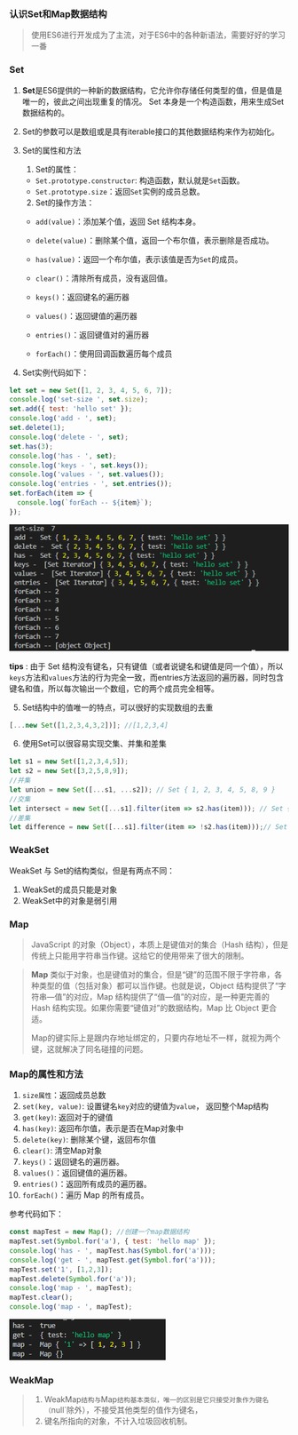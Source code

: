 ###	认识Set和Map数据结构

> 使用ES6进行开发成为了主流，对于ES6中的各种新语法，需要好好的学习一番

### Set

1. **Set**是ES6提供的一种新的数据结构，它允许你存储任何类型的值，但是值是唯一的，彼此之间出现重复的情况。 Set 本身是一个构造函数，用来生成Set数据结构的。

2. Set的参数可以是数组或是具有iterable接口的其他数据结构来作为初始化。

3. Set的属性和方法

   1. Set的属性：

   + `Set.prototype.constructor`: 构造函数，默认就是`Set`函数。
   + `Set.prototype.size`：返回`Set`实例的成员总数。

   2. Set的操作方法：

   - `add(value)`：添加某个值，返回 Set 结构本身。
   - `delete(value)`：删除某个值，返回一个布尔值，表示删除是否成功。
   - `has(value)`：返回一个布尔值，表示该值是否为`Set`的成员。
   - `clear()`：清除所有成员，没有返回值。

   - `keys()`：返回键名的遍历器
   - `values()`：返回键值的遍历器
   - `entries()`：返回键值对的遍历器
   - `forEach()`：使用回调函数遍历每个成员

4. Set实例代码如下：

```js
let set = new Set([1, 2, 3, 4, 5, 6, 7]);
console.log('set-size ', set.size);
set.add({ test: 'hello set' });
console.log('add - ', set);
set.delete(1);
console.log('delete - ', set);
set.has(3);
console.log('has - ', set);
console.log('keys - ', set.keys());
console.log('values - ', set.values());
console.log('entries - ', set.entries());
set.forEach(item => {
  console.log(`forEach -- ${item}`);
});
```

![1551666722116](1551666722116.png)

**tips**	:  由于 Set 结构没有键名，只有键值（或者说键名和键值是同一个值），所以`keys`方法和`values`方法的行为完全一致，而entries方法返回的遍历器，同时包含键名和值，所以每次输出一个数组，它的两个成员完全相等。

5. Set结构中的值唯一的特点，可以很好的实现数组的去重

```js
[...new Set([1,2,3,4,3,2])]; //[1,2,3,4]
```

6. 使用Set可以很容易实现交集、并集和差集

```js
let s1 = new Set([1,2,3,4,5]);
let s2 = new Set([3,2,5,8,9]);
//并集
let union = new Set([...s1, ...s2]); // Set { 1, 2, 3, 4, 5, 8, 9 }
//交集
let intersect = new Set([...s1].filter(item => s2.has(item))); // Set { 2, 3, 5 }
//差集
let difference = new Set([...s1].filter(item => !s2.has(item)));// Set { 1, 4 }
```

###	WeakSet

WeakSet 与 Set的结构类似，但是有两点不同：

1. WeakSet的成员只能是对象
2. WeakSet中的对象是弱引用

### Map

> JavaScript 的对象（Object），本质上是键值对的集合（Hash 结构），但是传统上只能用字符串当作键。这给它的使用带来了很大的限制。

> **Map** 类似于对象，也是键值对的集合，但是“键”的范围不限于字符串，各种类型的值（包括对象）都可以当作键。也就是说，Object 结构提供了“字符串—值”的对应，Map 结构提供了“值—值”的对应，是一种更完善的 Hash 结构实现。如果你需要“键值对”的数据结构，Map 比 Object 更合适。
>
> Map的键实际上是跟内存地址绑定的，只要内存地址不一样，就视为两个键，这就解决了同名碰撞的问题。

###	Map的属性和方法

1. `size属性`：返回成员总数
2. `set(key, value)`: 设置键名`key`对应的键值为`value`， 返回整个Map结构
3. `get(key)`: 返回对于的键值
4. `has(key)`: 返回布尔值，表示是否在Map对象中
5. `delete(key)`: 删除某个键，返回布尔值
6. `clear()`: 清空Map对象
7. `keys()`：返回键名的遍历器。
8. `values()`：返回键值的遍历器。
9. `entries()`：返回所有成员的遍历器。
10. `forEach()`：遍历 Map 的所有成员。

参考代码如下：

```js
const mapTest = new Map(); //创建一个map数据结构
mapTest.set(Symbol.for('a'), { test: 'hello map' });
console.log('has - ', mapTest.has(Symbol.for('a')));
console.log('get - ', mapTest.get(Symbol.for('a')));
mapTest.set('1', [1,2,3]);
mapTest.delete(Symbol.for('a'));
console.log('map - ', mapTest);
mapTest.clear();
console.log('map - ', mapTest);
```

![1551667287682](1551667287682.png)

### WeakMap

> 1. WeakMap`结构与`Map`结构基本类似，唯一的区别是它只接受对象作为键名（`null`除外），不接受其他类型的值作为键名，
> 2. 键名所指向的对象，不计入垃圾回收机制。
